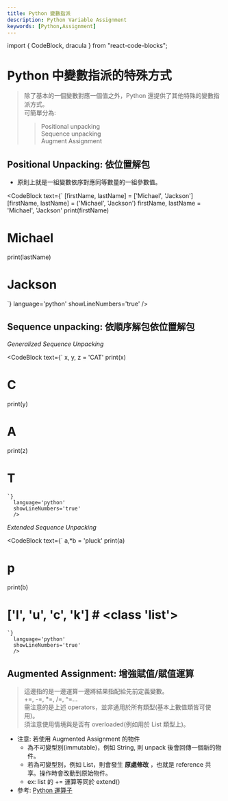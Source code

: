 ```yaml
---
title: Python 變數指派
description: Python Variable Assignment
keywords: [Python,Assignment]
---
```

import { CodeBlock, dracula  } from "react-code-blocks";

# Python 中變數指派的特殊方式
> 除了基本的一個變數對應一個值之外，Python 還提供了其他特殊的變數指派方式。  
> 可簡單分為:  
>> Positional unpacking  
>> Sequence unpacking   
>> Augment Assignment  

## Positional Unpacking: 依位置解包  

* 原則上就是一組變數依序對應同等數量的一組參數值。 

<CodeBlock text={`
[firstName, lastName] = ['Michael', 'Jackson']
[firstName, lastName] = ('Michael', 'Jackson')
firstName, lastName = 'Michael', 'Jackson'
print(firstName)
# Michael
print(lastName)
# Jackson
`} 
language='python'
showLineNumbers='true'
/>

## Sequence unpacking: 依順序解包依位置解包  


_Generalized Sequence Unpacking_ 

<CodeBlock text={`
x, y, z = 'CAT'
print(x)
# C
print(y)
# A
print(z)
# T
    `} 
      language='python'
      showLineNumbers='true'
      />

_Extended Sequence Unpacking_

<CodeBlock text={`
a,*b = 'pluck'
print(a)
# p
print(b)
# ['l', 'u', 'c', 'k'] # <class 'list'>
    `} 
      language='python'
      showLineNumbers='true'
      />



## Augmented Assignment: 增強賦值/賦值運算
> 這邊指的是一邊運算一邊將結果指配給先前定義變數。  
> +=, -=, *=, /=, ^=...   
> 需注意的是上述 operators，並非通用於所有類型(基本上數值類皆可使用)。  
> 須注意使用情境與是否有 overloaded(例如用於 List 類型上)。  

* 注意: 若使用 Augmented Assignment 的物件  
    * 為不可變型別(immutable)，例如 String, 則 unpack 後會回傳一個新的物件。  
    * 若為可變型別，例如 List，則會發生 __原處修改__ ，也就是 reference 共享。操作時會改動到原始物件。  
    * ex: list 的 += 運算等同於 extend()  
* 參考: [Python 運算子](../Python特殊操作/Python_operator_module  )
    
    
